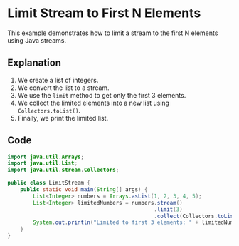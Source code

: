 # Limit Stream to First N Elements

This example demonstrates how to limit a stream to the first N elements using Java streams.

## Explanation

1. We create a list of integers.
2. We convert the list to a stream.
3. We use the `limit` method to get only the first 3 elements.
4. We collect the limited elements into a new list using `Collectors.toList()`.
5. Finally, we print the limited list.

## Code

```java
import java.util.Arrays;
import java.util.List;
import java.util.stream.Collectors;

public class LimitStream {
    public static void main(String[] args) {
        List<Integer> numbers = Arrays.asList(1, 2, 3, 4, 5);
        List<Integer> limitedNumbers = numbers.stream()
                                              .limit(3)
                                              .collect(Collectors.toList());
        System.out.println("Limited to first 3 elements: " + limitedNumbers);
    }
}
```
